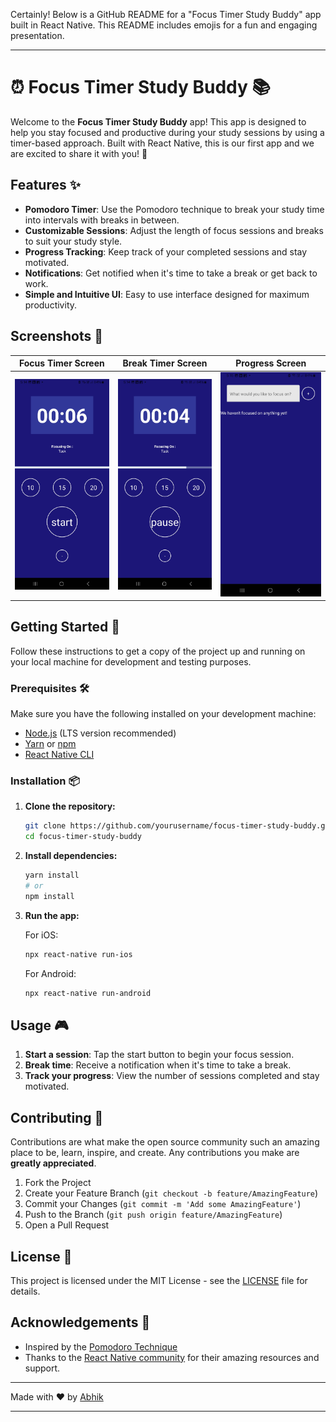 Certainly! Below is a GitHub README for a "Focus Timer Study Buddy" app built in React Native. This README includes emojis for a fun and engaging presentation.

---

# ⏰ Focus Timer Study Buddy 📚

Welcome to the **Focus Timer Study Buddy** app! This app is designed to help you stay focused and productive during your study sessions by using a timer-based approach. Built with React Native, this is our first app and we are excited to share it with you! 🚀

## Features ✨

- **Pomodoro Timer**: Use the Pomodoro technique to break your study time into intervals with breaks in between.
- **Customizable Sessions**: Adjust the length of focus sessions and breaks to suit your study style.
- **Progress Tracking**: Keep track of your completed sessions and stay motivated.
- **Notifications**: Get notified when it's time to take a break or get back to work.
- **Simple and Intuitive UI**: Easy to use interface designed for maximum productivity.

## Screenshots 📸

| Focus Timer Screen | Break Timer Screen | Progress Screen |
| ------------------ | ------------------ | --------------- |
| ![Focus Timer](./screenshots/focus-timer.jpg) | ![Break Timer](./screenshots/break-timer.jpg) | ![Progress](./screenshots/progress.jpg) |

## Getting Started 🚀

Follow these instructions to get a copy of the project up and running on your local machine for development and testing purposes.

### Prerequisites 🛠️

Make sure you have the following installed on your development machine:

- [Node.js](https://nodejs.org/) (LTS version recommended)
- [Yarn](https://yarnpkg.com/) or [npm](https://www.npmjs.com/)
- [React Native CLI](https://reactnative.dev/docs/environment-setup)

### Installation 📦

1. **Clone the repository:**

   ```bash
   git clone https://github.com/yourusername/focus-timer-study-buddy.git
   cd focus-timer-study-buddy
   ```

2. **Install dependencies:**

   ```bash
   yarn install
   # or
   npm install
   ```

3. **Run the app:**

   For iOS:
   ```bash
   npx react-native run-ios
   ```

   For Android:
   ```bash
   npx react-native run-android
   ```

## Usage 🎮

1. **Start a session**: Tap the start button to begin your focus session.
2. **Break time**: Receive a notification when it's time to take a break.
3. **Track your progress**: View the number of sessions completed and stay motivated.

## Contributing 🤝

Contributions are what make the open source community such an amazing place to be, learn, inspire, and create. Any contributions you make are **greatly appreciated**.

1. Fork the Project
2. Create your Feature Branch (`git checkout -b feature/AmazingFeature`)
3. Commit your Changes (`git commit -m 'Add some AmazingFeature'`)
4. Push to the Branch (`git push origin feature/AmazingFeature`)
5. Open a Pull Request

## License 📄

This project is licensed under the MIT License - see the [LICENSE](LICENSE) file for details.

## Acknowledgements 🙏

- Inspired by the [Pomodoro Technique](https://en.wikipedia.org/wiki/Pomodoro_Technique)
- Thanks to the [React Native community](https://reactnative.dev/) for their amazing resources and support.

---

Made with ❤️ by [Abhik](https://github.com/Abhik4004)

---
